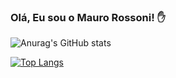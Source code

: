 
### Olá, Eu sou o Mauro Rossoni! ✋

![Anurag's GitHub stats](https://github-readme-stats.vercel.app/api?username=maurorossoni&show_icons=true&theme=radical)

[![Top Langs](https://github-readme-stats.vercel.app/api/top-langs/?username=maurorossoni&layout=compact)](https://github.com/maurorossoni/github-readme-stats)


